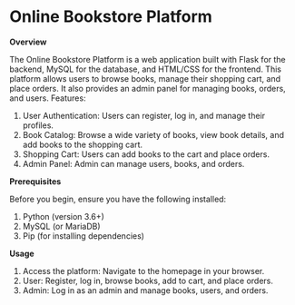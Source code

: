 # Online Bookstore Platform

**Overview**

The Online Bookstore Platform is a web application built with Flask for the backend, MySQL for the database, and HTML/CSS for the frontend. This platform allows users to browse books, manage their shopping cart, and place orders. It also provides an admin panel for managing books, orders, and users.
Features:
1. User Authentication: Users can register, log in, and manage their profiles.
2. Book Catalog: Browse a wide variety of books, view book details, and add books to the shopping cart.
3. Shopping Cart: Users can add books to the cart and place orders.
4. Admin Panel: Admin can manage users, books, and orders.

**Prerequisites**

Before you begin, ensure you have the following installed:
1. Python (version 3.6+)
2. MySQL (or MariaDB)
3. Pip (for installing dependencies)

**Usage**
1. Access the platform: Navigate to the homepage in your browser.
2. User: Register, log in, browse books, add to cart, and place orders.
3. Admin: Log in as an admin and manage books, users, and orders.
